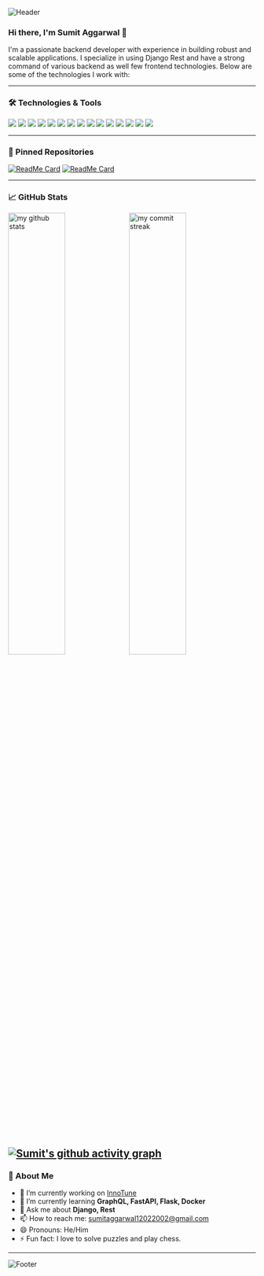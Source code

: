 ![Header](https://user-images.githubusercontent.com/gamersumit/gamersumit/header-image.gif)

### Hi there, I'm Sumit Aggarwal 👋

I'm a passionate backend developer with experience in building robust and scalable applications. I specialize in using Django Rest and have a strong command of various backend as well few frontend technologies. Below are some of the technologies I work with:

---

### 🛠️ Technologies & Tools

<p align="left">
  <img src="https://img.shields.io/badge/Python-3670A0?style=for-the-badge&logo=python&logoColor=ffdd54" />
  <img src="https://img.shields.io/badge/Django-092E20?style=for-the-badge&logo=django&logoColor=white" />
  <img src="https://img.shields.io/badge/REST-25D366?style=for-the-badge&logo=rest&logoColor=white" />
  <img src="https://img.shields.io/badge/Flask-000000?style=for-the-badge&logo=flask&logoColor=white" />
  <img src="https://img.shields.io/badge/FastAPI-009688?style=for-the-badge&logo=fastapi&logoColor=white" />
  <img src="https://img.shields.io/badge/GraphQL-E10098?style=for-the-badge&logo=graphql&logoColor=white" />
  <img src="https://img.shields.io/badge/C++-00599C?style=for-the-badge&logo=cplusplus&logoColor=white" />
  <img src="https://img.shields.io/badge/Dart-0175C2?style=for-the-badge&logo=dart&logoColor=white" />
  <img src="https://img.shields.io/badge/Flutter-02569B?style=for-the-badge&logo=flutter&logoColor=white" />
  <img src="https://img.shields.io/badge/SQL-336791?style=for-the-badge&logo=postgresql&logoColor=white" />
  <img src="https://img.shields.io/badge/Docker-2496ED?style=for-the-badge&logo=docker&logoColor=white" />
  <img src="https://img.shields.io/badge/Swagger-85EA2D?style=for-the-badge&logo=swagger&logoColor=white" />
  <img src="https://img.shields.io/badge/WebSockets-000000?style=for-the-badge&logo=websocket&logoColor=white" />
  <img src="https://img.shields.io/badge/GitHub-181717?style=for-the-badge&logo=github&logoColor=white" />
<img src="https://img.shields.io/badge/Webhooks-2496ED?style=for-the-badge&logo=webhooks&logoColor=white" />

</p>

---

### 🔧 Pinned Repositories

[![ReadMe Card](https://github-readme-stats.vercel.app/api/pin/?username=gamersumit&repo=InnoTunes)](https://github.com/gamersumit/InnoTunes)
[![ReadMe Card](https://github-readme-stats.vercel.app/api/pin/?username=gamersumit&repo=Shop-Site)](https://github.com/gamersumit/Shop-Site)

---

### 📈 GitHub Stats

<p align="left">
  <img src="https://github-readme-stats.vercel.app/api?username=gamersumit&show_icons=true&theme=radical" alt="my github stats" width="48%" /> 
  <img src="https://github-readme-streak-stats.herokuapp.com/?username=gamersumit&theme=radical" alt="my commit streak" width="48%" />
</p>

[![Sumit's github activity graph](https://github-readme-activity-graph.vercel.app/graph?username=gamersumit&theme=radical)](https://github.com/gamersumit/github-readme-activity-graph)
---

### 🚀 About Me

- 🔭 I’m currently working on [InnoTune](https://github.com/gamersumit/InnoTune)
- 🌱 I’m currently learning **GraphQL, FastAPI, Flask, Docker**
- 💬 Ask me about **Django, Rest**
- 📫 How to reach me: [sumitaggarwal12022002@gmail.com](mailto:sumitaggarwal12022002@gmail.com)
- 😄 Pronouns: He/Him
- ⚡ Fun fact: I love to solve puzzles and play chess.

---

![Footer](https://user-images.githubusercontent.com/gamersumit/InnoTune/footer-image.gif)
